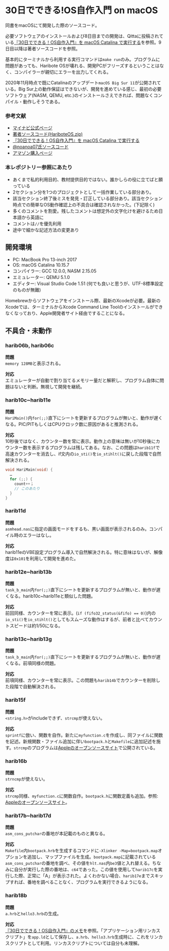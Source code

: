 # 30日でできる!OS自作入門 on macOS
同書をmacOSにて開発した際のソースコード。

必要ソフトウェアのインストールおよび8日目までの開発は、Qittaに投稿されている[『30日でできる！OS自作入門』を macOS Catalina で実行する](https://qiita.com/noanoa07/items/8828c37c2e286522c7ee)を参照。9日目以降は著者ソースコードを参照。

基本的にターミナルから利用する実行コマンドは`make run`のみ。プログラムに問題があっても、Haribote OSが壊れる、開発PCがフリーズするということはなく、コンパイラーが親切にエラーを出力してくれる。

2020年11月時点で既にCatalinaのアップデート`macOS Big Sur 11`が公開されている。Big Sur上の動作保証はできないが、開発を進めている感じ、最初の必要ソフトウェア(NASM, QEMU, etc.)のインストールさえできれば、問題なくコンパイル・動作しそうである。

### 参考文献
- [マイナビ公式ページ](https://book.mynavi.jp/ec/products/detail/id=22078)
- [著者ソースコード(HariboteOS.zip)](https://book.mynavi.jp/files/user/support/4839919844/HariboteOS.zip)
- [『30日でできる！OS自作入門』を macOS Catalina で実行する](https://qiita.com/noanoa07/items/8828c37c2e286522c7ee)
- [@noanoa07氏ソースコード](https://github.com/noanoa07/myHariboteOS)
- [アマゾン購入ページ](https://www.amazon.co.jp/dp/4839919844)

### 本レポジトリー参照にあたり
- あくまで私的利用目的、教材提供目的ではない。誰かしらの役に立てばと願っている
- 2セクション分を1つのプロジェクトとして一括作業している部分あり。
- 該当セクション終了後ミスを発見・訂正している部分あり。該当セクション時点での簡単なOS動作確認上の不具合は確認されなかった。(下記除く)
- 多くのコメントを割愛。残したコメントは想定外の文字化けを避けるため日本語から英語に
- コメントは`//`を優先利用
- 途中で細かな記述方法の変更あり

## 開発環境
- PC: MacBook Pro 13-inch 2017
- OS: macOS Catalina 10.15.7
- コンパイラー: GCC 12.0.0, NASM 2.15.05
- エミュレーター: QEMU 5.1.0
- エディター: Visual Studio Code 1.51 (何でも良いと思うが、UTF-8標準設定のものが無難)

Homebrewからソフトウェアをインストール際、最新のXcodeが必要。最新のXcodeでは、ターミナルからXcode Command Line Toolのインストールができなくなっており、Apple開発者サイト経由ですることになる。

## 不具合・未動作

### harib06b, harib06c
**問題**<br>`memory 128MB`と表示される。

**対応**<br>エミュレーターが自動で割り当てるメモリー量だと解釈し、プログラム自体に問題はないと判断。無視して開発を継続。

### harib10c~harib11e
**問題**<br>`HariMain()`内`for(;;)`直下にシートを更新するプログラムが無いと、動作が遅くなる。PIC/PITもしくはCPUクロック数に原因があると推測される。

**対応**<br>10秒後ではなく、カウンター数を常に表示。動作上の意味は無いが10秒後にカウンター数を表示するプログラムは残してある。なお、この問題は`harib11f`で高速カウンターを消去し、if文内の`io_sti()`を`io_stihlt()`に戻した段階で自然解決される。

```c
void HariMain(void) {
  …
  for (;;) {
    count++；
    // このあたり
  }
}
```

### harib11d
**問題**<br>`asmhead.nas`に指定の画面モードをするも、黒い画面が表示されるのみ。コンパイル時のエラーはなし。

**対応**<br>harib11eのVBE設定プログラム導入で自然解決される。特に意味はないが、解像度は`0x101`を利用して開発を進めた。

### harib12e~harib13b
**問題**<br>`task_b_main`内`for(;;)`直下にシートを更新するプログラムが無いと、動作が遅くなる。harib10c~harib11eと類似した問題。

**対応**<br>前回同様、カウンターを常に表示。(`if (fifo32_status(&fifo) == 0)`)内の`io_sti()`を`io_stihlt()`としてもスムーズな動作はするが、前者と比べてカウントスピードは約1/50になる。

### harib13c~harib13g
**問題**<br>`task_b_main`内`for(;;)`直下にシートを更新するプログラムが無いと、動作が遅くなる。前項同様の問題。

**対応**<br>前項同様、カウンターを常に表示。この問題も`harib14b`でカウンターを削除した段階で自動解決される。

### harib15f
**問題**<br>`<string.h>`がincludeできず、`strcmp`が使えない。

**対応**<br>`sprintf`に倣い、関数を自作。新たに`myfunction.c`を作成し、同ファイルに関数を記述。新規関数・ファイル追加に伴い`bootpack.h`と`Makefile`に追加記述を施す。`strcmp`のプログラムは[Appleのオープンソースサイト](https://opensource.apple.com/source/Libc/Libc-262/ppc/gen/strcmp.c.auto.html)で公開されている。

### harib16b
**問題**<br>`strncmp`が使えない。

**対応**<br>`strcmp`同様、`myfunction.c`に関数自作。`bootpack.h`に関数定義も追加。参照: [Appleのオープンソースサイト](https://opensource.apple.com/source/Libc/Libc-167/gen.subproj/i386.subproj/strncmp.c.auto.html)。

### harib17b~harib17d
**問題**<br>`asm_cons_putchar`の番地が本記載のものと異なる。

**対応**<br>`Makefile`内`bootpack.hrb`を生成するコマンドに`-Xlinker -Map=bootpack.map`オプションを追加し、マップファイルを生成。`bootpack.map`に記載されている`asm_cons_putchar`の番地を調べ、その値を`hlt.nas`内`be3`値と入れ替える。ちなみに自分が実行した際の番地は、`c64`であった。この値を使用して`harib17c`を実行した際、正常に「A」が表示された。よくわかない場合、`harib17e`までスキップすれば、番地を調べることなく、プログラムを実行できるようになる。

### harib18b
**問題**<br>`a.hrb`と`hello3.hrb`の生成。

**対応**<br>[『30日でできる！OS自作入門』のメモ](https://vanya.jp.net/os/haribote.html#hrb)を参照。「アプリケーション用リンカスクリプト」を`app.ld`として保存し、`a.hrb`、`hello3.hrb`生成時に、これをリンカスクリプトとして利用。リンカスクリプトについては自分も未理解。

